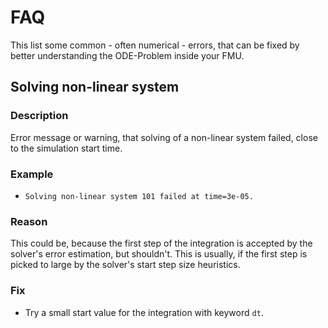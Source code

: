 
# FAQ

This list some common - often numerical - errors, that can be fixed by better understanding the ODE-Problem inside your FMU.

## Solving non-linear system
### Description
Error message or warning, that solving of a non-linear system failed, close to the simulation start time.

### Example
- `Solving non-linear system 101 failed at time=3e-05.`

### Reason
This could be, because the first step of the integration is accepted by the solver's error estimation, but shouldn't. This is usually, if the first step is picked to large by the solver's start step size heuristics.

### Fix
- Try a small start value for the integration with keyword `dt`.